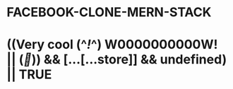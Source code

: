 # FACEBOOK-CLONE-MERN-STACK
# ((Very cool (^_!_^) W0000000000W! || (_🎱_)) && [...[...store]] && undefined) || TRUE 
